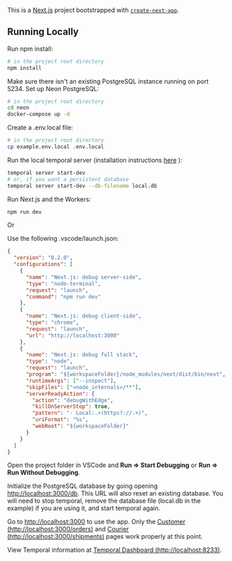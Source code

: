 This is a [Next.js](https://nextjs.org) project bootstrapped with [`create-next-app`](https://nextjs.org/docs/app/api-reference/cli/create-next-app).

## Running Locally

Run npm install:

```bash
# in the project root directory
npm install
```

Make sure there isn't an existing PostgreSQL instance running on port 5234. Set up Neon PostgreSQL:

```bash
# in the project root directory
cd neon
docker-compose up -d
```

Create a .env.local file:

```bash
# in the project root directory
cp example.env.local .env.local
```

Run the local temporal server (installation instructions [here](https://learn.temporal.io/getting_started/typescript/dev_environment/?os=mac#set-up-a-local-temporal-service-for-development-with-temporal-cli) ):

```bash
temporal server start-dev
# or, if you want a persistent database
temporal server start-dev --db-filename local.db
```

Run Next.js and the Workers:

```bash
npm run dev
```

Or

Use the following .vscode/launch.json:

```json
{
  "version": "0.2.0",
  "configurations": [
    {
      "name": "Next.js: debug server-side",
      "type": "node-terminal",
      "request": "launch",
      "command": "npm run dev"
    },
    {
      "name": "Next.js: debug client-side",
      "type": "chrome",
      "request": "launch",
      "url": "http://localhost:3000"
    },
    {
      "name": "Next.js: debug full stack",
      "type": "node",
      "request": "launch",
      "program": "${workspaceFolder}/node_modules/next/dist/bin/next",
      "runtimeArgs": ["--inspect"],
      "skipFiles": ["<node_internals>/**"],
      "serverReadyAction": {
        "action": "debugWithEdge",
        "killOnServerStop": true,
        "pattern": "- Local:.+(https?://.+)",
        "uriFormat": "%s",
        "webRoot": "${workspaceFolder}"
      }
    }
  ]
}
```

Open the project folder in VSCode and **Run => Start Debugging** or **Run => Run Without Debugging**.

Initialize the PostgreSQL database by going opening [http://localhost:3000/db](http://localhost:3000/db). This URL will also reset an existing database. You will need to stop temporal, remove the database file (local.db in the example) if you are using it, and start temporal again.

Go to [http://localhost:3000](http://localhost:3000) to use the app. Only the [Customer (http://localhost:3000/orders)](http://localhost:3000/orders) and [Courier (http://localhost:3000/shipments)](http://localhost:3000/shipments) pages work properly at this point.

View Temporal information at [Temporal Dashboard (http://localhost:8233)](http://localhost:8233).
